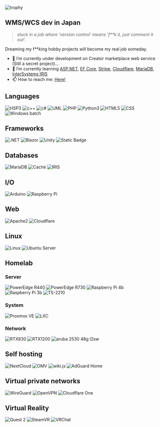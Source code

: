 <!--
<p align="left"> 
  <img alt="Top Langs" height="150px" src="https://github-readme-stats.vercel.app/api/top-langs/?username=karaage53177a&layout=compact&show_icons=true&theme=dracula" />
  <img alt="github stats" height="150px" src="https://github-readme-stats.vercel.app/api?username=karaage53177a&theme=dracula&show_icons=ture" />
</p>
-->

![trophy](https://github-profile-trophy.vercel.app/?username=karaage53177a&theme=onedark&column=9)

## WMS/WCS dev in Japan
> *stuck in a job where 'version control' means 'f**k it, just comment it out'.*

Dreaming my f**king hobby projects will become my real job someday.

- 🔭 I’m currently under development on Creator marketplace web service (Still a secret project)...
- 🌱 I’m currently learning [ASP.NET](https://dotnet.microsoft.com/apps/aspnet), [EF Core](https://github.com/dotnet/efcore), [Stripe](https://stripe.com), [Cloudflare](https://www.cloudflare.com), [MariaDB](https://mariadb.org), [InterSystems IRIS](https://www.intersystems.com/jp/products/intersystems-iris)
- 📫 How to reach me: [Here!](https://age5317.net/Contact)

## Languages
![HSP3](https://img.shields.io/badge/-Hot%20Soup%20Processor%203-blue?style=plastic&logo=coffeescript&logoColor=orange)
![c++](https://img.shields.io/badge/-c%2B%2B-%2300599C?style=plastic&logo=cplusplus)
![c#](https://img.shields.io/badge/-c%23-purple?style=plastic)
![UML](https://img.shields.io/badge/-Unified%20Modeling%20Language-%23FABD14?style=plastic&logo=uml&logoColor=black)
![PHP](https://img.shields.io/badge/-PHP-%23777BB4?style=plastic&logo=PHP&logoColor=white&logoSize=auto)
![Python3](https://img.shields.io/badge/-Python3-%233776AB?style=plastic&logo=Python&logoColor=white)
![HTML5](https://img.shields.io/badge/-HTML5-%23E34F26?style=plastic&logo=HTML5&logoColor=white)
![CSS](https://img.shields.io/badge/-CSS-%23663399?style=plastic&logo=CSS&logoColor=white)
![Windows batch](https://img.shields.io/badge/-Windows%20Batch-black?style=plastic)

## Frameworks
![.NET](https://img.shields.io/badge/-.NET-%23512BD4?style=plastic&logo=dotnet&logoSize=auto)
![Blazor](https://img.shields.io/badge/-Blazor-%23512BD4?style=plastic&logo=blazor)
![Unity](https://img.shields.io/badge/-Unity-white?style=plastic&logo=unity&logoColor=black)
![Static Badge](https://img.shields.io/badge/-DX%E3%83%A9%E3%82%A4%E3%83%96%E3%83%A9%E3%83%AA-purple?style=plastic)

## Databases
![MariaDB](https://img.shields.io/badge/-MariaDB-%23003545?style=plastic&logo=mariadb&logoColor=white&logoSize=auto)
![Caché](https://img.shields.io/badge/-InterSystems%20Cach%C3%A9-darkblue?style=plastic)
![IRIS](https://img.shields.io/badge/-InterSystems%20IRIS-darkcyan?style=plastic)

## I/O
![Arduino](https://img.shields.io/badge/-Arduino-%2300878F?style=plastic&logo=arduino&logoSize=auto)
![Raspberry Pi](https://img.shields.io/badge/-Raspberry%20Pi-%23A22846?style=plastic&logo=raspberrypi&logoColor=white&logoSize=auto)

## Web
![Apache2](https://img.shields.io/badge/-Apache2-%23D22128?style=plastic&logo=apache&logoColor=white&logoSize=auto)
![Cloudflare](https://img.shields.io/badge/-Cloudflare-%23F38020?style=plastic&logo=cloudflare&logoColor=white&logoSize=auto)

## Linux
![Linux](https://img.shields.io/badge/-Linux-%23FCC624?style=plastic&logo=Linux&logoColor=black)
![Ubuntu Server](https://img.shields.io/badge/-Ubuntu%20Server-%23E95420?style=plastic&logo=Ubuntu&logoColor=white)

## Homelab
### Server
![PowerEdge R440](https://img.shields.io/badge/-Dell%20EMC%20PowerEdge%20R440-%23007DB8?style=plastic&logo=dell&logoColor=white&logoSize=auto)
![PowerEdge R730](https://img.shields.io/badge/-Dell%20EMC%20PowerEdge%20R730-%23007DB8?style=plastic&logo=dell&logoColor=white&logoSize=auto)
![Raspberry Pi 4b](https://img.shields.io/badge/-Raspberry%20Pi%204b-%23A22846?style=plastic&logo=raspberrypi&logoColor=white&logoSize=auto)
![Raspberry Pi 3b](https://img.shields.io/badge/-Raspberry%20Pi%203b-%23A22846?style=plastic&logo=raspberrypi&logoColor=white&logoSize=auto)
![TS-2210](https://img.shields.io/badge/-SEIKO%20Time%20Server%20TS%E3%83%BC2210-white?style=plastic)
### System
![Proxmox VE](https://img.shields.io/badge/-Proxmox%20Virtual%20Environment-%23E57000?style=plastic&logo=proxmox&logoColor=white)
![LXC](https://img.shields.io/badge/-Linux%20Containers-%23333333?style=plastic&logo=linuxcontainers&logoColor=white)
### Network
![RTX830](https://img.shields.io/badge/-YAMAHA%20RTX%20830-%234B1E78?style=plastic&logo=yamahacorporation&logoColor=white)
![RTX1200](https://img.shields.io/badge/-YAMAHA%20RTX%201200-%234B1E78?style=plastic&logo=yamahacorporation&logoColor=white)
![aruba 2530 48g l2sw](https://img.shields.io/badge/-Aruba%202530%2048G%20Switch-%230096D6?style=plastic&logo=hp&logoColor=white)
## Self hosting
![NextCloud](https://img.shields.io/badge/-NextCloud-%230082C9?style=plastic&logo=nextcloud&logoSize=auto)
![OMV](https://img.shields.io/badge/-openmediavault-%235DACDF?style=plastic&logo=openmediavault&logoColor=white&logoSize=auto)
![wiki.js](https://img.shields.io/badge/-wiki.js-%231976D2?style=plastic&logo=wiki.js&logoColor=white&logoSize=auto)
![AdGuard Home](https://img.shields.io/badge/-AdGuard%20Home-%2368BC71?style=plastic&logo=adguard&logoColor=white&logoSize=auto)

## Virtual private networks
![WireGuard](https://img.shields.io/badge/-WireGuard-%2388171A?style=plastic&logo=wireguard&logoColor=white&logoSize=auto)
![OpenVPN](https://img.shields.io/badge/-OpenVPN-%23EA7E20?style=plastic&logo=openvpn&logoColor=white&logoSize=auto)
![Cloudflare One](https://img.shields.io/badge/-Cloudflare%20One%20(Warp)-%23221E68?style=plastic&logo=1dot1dot1dot1&logoColor=white&logoSize=auto)

## Virtual Reality
![Quest 2](https://img.shields.io/badge/-Oculus%20Quest%202%2064GB-%230467DF?style=plastic&logo=meta&logoColor=white&logoSize=auto)
![SteamVR](https://img.shields.io/badge/-SteamVR-darkblue?style=plastic&logo=steam&logoColor=white)
![VRChat](https://img.shields.io/badge/-VRChat-%23000000?style=plastic&logo=vrchat&logoColor=white&logoSize=auto)


<!--
**karaage53177a/karaage53177a** is a ✨ _special_ ✨ repository because its `README.md` (this file) appears on your GitHub profile.

Here are some ideas to get you started:

- 🔭 I’m currently working on Creator Marketplace Development...
- 🌱 I’m currently learning ...
- 👯 I’m looking to collaborate on ...
- 🤔 I’m looking for help with ...
- 💬 Ask me about ...
- 📫 How to reach me: [Here!](https://age5317.net/Contact)
- 😄 Pronouns: ...
- ⚡ Fun fact: ...
-->
